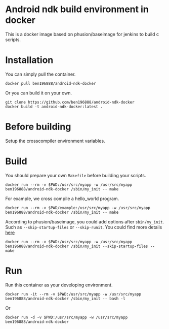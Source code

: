 Android ndk build environment in docker
====

This is a docker image based on phusion/baseimage for jenkins to build c scripts.


Installation
====

You can simply pull the container.

```shell
docker pull ben196888/android-ndk-docker
```

Or you can build it on your own.

```shell
git clone https://github.com/ben196888/android-ndk-docker
docker build -t android-ndk-docker:latest .
```

Before building
====

Setup the crosscompiler environment variables.

Build
====

You should prepare your own `Makefile` before building your scripts.

```shell
docker run --rm -v $PWD:/usr/src/myapp -w /usr/src/myapp ben196888/android-ndk-docker /sbin/my_init -- make
```

For example, we cross compile a hello_world program.

```shell
docker run --rm -v $PWD/example:/usr/src/myapp -w /usr/src/myapp ben196888/android-ndk-docker /sbin/my_init -- make
```

According to phusion/baseimage, you could add options after `sbin/my_init`. Such as `--skip-startup-files` or `--skip-runit`. You could find more details [here](https://github.com/phusion/baseimage-docker#overview)
```shell
docker run --rm -v $PWD:/usr/src/myapp -w /usr/src/myapp ben196888/android-ndk-docker /sbin/my_init --skip-startup-files -- make
```

Run
====

Run this container as your developing environment.

```shell
docker run -it --rm -v $PWD:/usr/src/myapp -w /usr/src/myapp ben196888/android-ndk-docker /sbin/my_init -- bash -l
```
Or
```shell
docker run -d -v $PWD:/usr/src/myapp -w /usr/src/myapp ben196888/android-ndk-docker
```